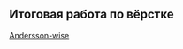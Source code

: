 ## Итоговая работа по вёрстке
[Andersson-wise](https://YuliaBilchinskaya.github.io/Andersson-wise/HomePage.html)

